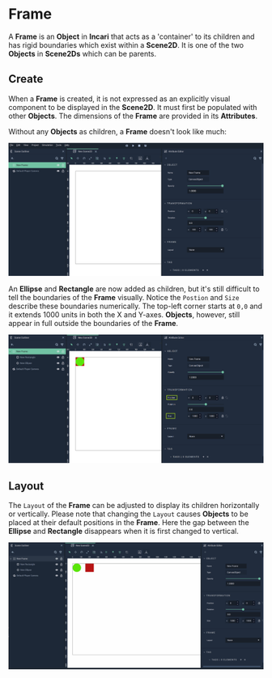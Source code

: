 # Frame

A **Frame** is an **Object** in **Incari** that acts as a 'container' to its children and has rigid boundaries which exist within a **Scene2D**. It is one of the two **Objects** in **Scene2Ds** which can be parents. 

## Create 

When a **Frame** is created, it is not expressed as an explicitly visual component to be displayed in the **Scene2D**. It must first be populated with other **Objects**. The dimensions of the **Frame** are provided in its **Attributes**.

Without any **Objects** as children, a **Frame** doesn't look like much:

![Frame Object Before.](../../.gitbook/assets/frameonstart.png)

An **Ellipse** and **Rectangle** are now added as children, but it's still difficult to tell the boundaries of the **Frame** visually. Notice the `Postion` and `Size` describe these boundaries numerically. The top-left corner starts at `0,0` and it extends 1000 units in both the X and Y-axes. **Objects**, however, still appear in full outside the boundaries of the **Frame**. 

![Frame with Objects.](../../.gitbook/assets/framewithobjectsadded.png)

<!--## Frame Boundaries

For educational purposes, the next image shows the boundaries of a **Frame** by purposefully cutting off portions of three **Rectangles**. Please be careful in your own **Projects** to avoid this if it is not the desired effect for a **User Interface**.

![Frame with Boundaries.](../../.gitbook/assets/frameboundaries.png)

Since the **Frame** is set to size 1000 by 1000, it only reveals a quarter of the **Rectangle** at the bottom-right as the **Rectangle** is placed at `950,950` and its size is 100 by 100. 

The same goes for the other two **Rectangles**. One is positioned at `0,950` and has its bottom half cut off. The other is positioned at `950,0` and has its right half cut off. 

The **Ellipse** remains whole as it does not cross the boundaries of the **Frame**. 

If the size of a **Frame** is altered, its children are automatically affected, cutting off anything that is outside of the new boundaries. 
-->
## Layout

The `Layout` of the **Frame** can be adjusted to display its children horizontally or vertically. Please note that changing the `Layout` causes **Objects** to be placed at their default positions in the **Frame**. Here the gap between the **Ellipse** and **Rectangle** disappears when it is first changed to vertical. 

![Frame Layout.](../../.gitbook/assets/framelayout.gif)
